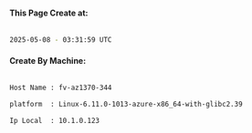 
   
#### This Page Create at:

```bash

2025-05-08 - 03:31:59 UTC

```

#### Create By Machine:

```bash

Host Name : fv-az1370-344

platform  : Linux-6.11.0-1013-azure-x86_64-with-glibc2.39

Ip Local  : 10.1.0.123

```

